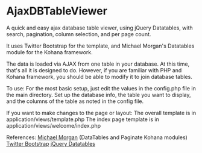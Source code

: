 AjaxDBTableViewer
=================

A quick and easy ajax database table viewer, using jQuery Datatables, with search, pagination, column selection, and per page count.

It uses Twitter Bootstrap for the template, and Michael Morgan's Datatables module for the Kohana framework.

The data is loaded via AJAX from one table in your database. At this time, that's all it is designed to do. However, if you are familiar with PHP and Kohana framework, you should be able to modify it to join database tables.

To use:
For the most basic setup, just edit the values in the config.php file in the main directory.
Set up the database info, the table you want to display, and the columns of the table as noted in the config file.

If you want to make changes to the page or layout:
The overall template is in application/views/template.php
The index page template is in application/views/welcome/index.php

References:
[Michael Morgan](https://github.com/morgan "Michael Morgan") (DataTables and Paginate Kohana modules)
[Twitter Bootstrap](http://twitter.github.com/bootstrap/ "Twitter Bootstrap")
[jQuery Datatables](http://datatables.net/ "jQuery Datatables")
